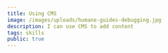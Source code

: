 ```yaml
---
title: Using CMS
image: /images/uploads/humane-guides-debugging.jpg
description: I can use CMS to add content
tags: skills
public: true
---
```

